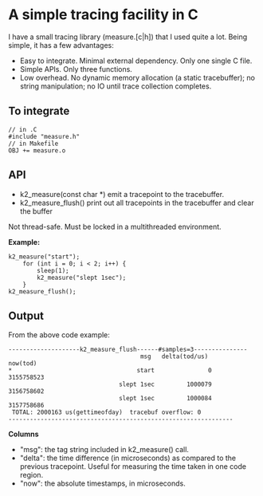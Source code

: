 # A simple tracing facility in C

I have a small tracing library (measure.[c|h]) that I used quite a lot. Being simple, it has a few advantages: 

* Easy to integrate. Minimal external dependency. Only one single C file. 
* Simple APIs. Only three functions. 
* Low overhead. No dynamic memory allocation (a static tracebuffer); no string manipulation; no IO until trace collection completes. 

## To integrate

```
// in .C 
#include "measure.h"
// in Makefile
OBJ += measure.o
```

## API

* k2_measure(const char *) emit a tracepoint to the tracebuffer. 
* k2_measure_flush() print out all tracepoints in the tracebuffer and clear the buffer

Not thread-safe. Must be locked in a multithreaded environment.

**Example:**

```
k2_measure("start");
	for (int i = 0; i < 2; i++) {
		sleep(1);
		k2_measure("slept 1sec");
	}
k2_measure_flush();
```

## Output
From the above code example: 

```
--------------------k2_measure_flush------#samples=3---------------
                                     msg   delta(tod/us)        now(tod)
*                                   start               0      3155758523
                               slept 1sec         1000079      3156758602
                               slept 1sec         1000084      3157758686
 TOTAL: 2000163 us(gettimeofday)  tracebuf overflow: 0
---------------------------------------------------------------
```

**Columns**

* "msg": the tag string included in k2_measure() call. 
* "delta": the time difference (in microseconds) as compared to the previous tracepoint. Useful for measuring the time taken in one code region. 
* "now": the absolute timestamps, in microseconds. 

